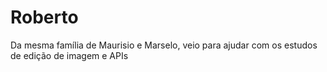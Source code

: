 # Roberto
Da mesma família de Maurisio e Marselo, veio para ajudar com os estudos de edição de imagem e APIs

